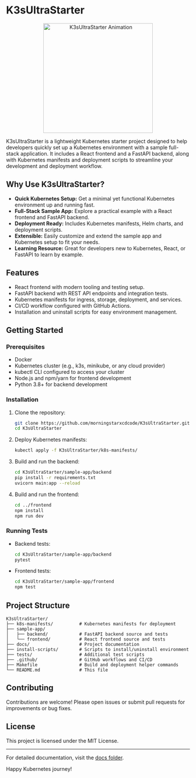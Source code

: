 # K3sUltraStarter

<p align="center">
  <img src="https://media.giphy.com/media/3o7aD2saalBwwftBIY/giphy.gif" alt="K3sUltraStarter Animation" width="300"/>
</p>

K3sUltraStarter is a lightweight Kubernetes starter project designed to help developers quickly set up a Kubernetes environment with a sample full-stack application. It includes a React frontend and a FastAPI backend, along with Kubernetes manifests and deployment scripts to streamline your development and deployment workflow.

## Why Use K3sUltraStarter?

- **Quick Kubernetes Setup:** Get a minimal yet functional Kubernetes environment up and running fast.
- **Full-Stack Sample App:** Explore a practical example with a React frontend and FastAPI backend.
- **Deployment Ready:** Includes Kubernetes manifests, Helm charts, and deployment scripts.
- **Extensible:** Easily customize and extend the sample app and Kubernetes setup to fit your needs.
- **Learning Resource:** Great for developers new to Kubernetes, React, or FastAPI to learn by example.

## Features

- React frontend with modern tooling and testing setup.
- FastAPI backend with REST API endpoints and integration tests.
- Kubernetes manifests for ingress, storage, deployment, and services.
- CI/CD workflow configured with GitHub Actions.
- Installation and uninstall scripts for easy environment management.

## Getting Started

### Prerequisites

- Docker
- Kubernetes cluster (e.g., k3s, minikube, or any cloud provider)
- kubectl CLI configured to access your cluster
- Node.js and npm/yarn for frontend development
- Python 3.8+ for backend development

### Installation

1. Clone the repository:

   ```bash
   git clone https://github.com/morningstarxcdcode/K3sUltraStarter.git
   cd K3sUltraStarter
   ```

2. Deploy Kubernetes manifests:

   ```bash
   kubectl apply -f K3sUltraStarter/k8s-manifests/
   ```

3. Build and run the backend:

   ```bash
   cd K3sUltraStarter/sample-app/backend
   pip install -r requirements.txt
   uvicorn main:app --reload
   ```

4. Build and run the frontend:

   ```bash
   cd ../frontend
   npm install
   npm run dev
   ```

### Running Tests

- Backend tests:

  ```bash
  cd K3sUltraStarter/sample-app/backend
  pytest
  ```

- Frontend tests:

  ```bash
  cd K3sUltraStarter/sample-app/frontend
  npm test
  ```

## Project Structure

```
K3sUltraStarter/
├── k8s-manifests/          # Kubernetes manifests for deployment
├── sample-app/
│   ├── backend/            # FastAPI backend source and tests
│   └── frontend/           # React frontend source and tests
├── docs/                   # Project documentation
├── install-scripts/        # Scripts to install/uninstall environment
├── tests/                  # Additional test scripts
├── .github/                # GitHub workflows and CI/CD
├── Makefile                # Build and deployment helper commands
└── README.md               # This file
```

## Contributing

Contributions are welcome! Please open issues or submit pull requests for improvements or bug fixes.

## License

This project is licensed under the MIT License.

---

For detailed documentation, visit the [docs folder](K3sUltraStarter/docs/README.md).

Happy Kubernetes journey!
